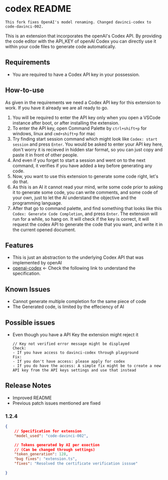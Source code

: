# codex README

    This fork fixes OpenAI's model renaming. Changed davinci-codex to code-davinci-002. 

This is an extension that incorporates the openAI's Codex API. By providing the code editor with the API_KEY of openAI Codex you can directly use it within your code files to generate code automatically.

## Requirements

- You are required to have a Codex API key in your possession. 



## How-to-use
As given in the requirements we need a Codex API key for this extension to work. If you have it already we are all ready to go.
1. You will be required to enter the API key only when you open a VSCode instance after boot, or after installing the extension.
2. To enter the API key, open Command Palette by `ctrl+shift+p` for windows, linux and `cmd+shift+p` for mac
3. Try finding start session command which might look like `Codex: start session` and press `Enter`. You would be asked to enter your API key here, don't worry it is recieved in hidden star format, so you can just copy and paste it in front of other people.
4. And even if you forget to start a session and went on to the next command, it verifies if you have added a key before generating any code.
5. Now, you want to use this extension to generate some code right, let's do that.
6. As this is an AI it cannot read your mind, write some code prior to asking it to generate some code, you can write comments, and some code of your own, just to let the AI understand the objective and the programming language.
7. After that go to command palette, and find something that looks like this `Codex: Generate Code Completion`, and press `Enter`. The extension will run for a while, so hang on. It will check if the key is correct, it will request the codex API to generate the code that you want, and write it in the current opened document.


## Features

- This is just an abstraction to the underlying Codex API that was implemented by openAI
- [openai-codex](https://openai.com/blog/openai-codex/) <- Check the following link to understand the specification.


## Known Issues

- Cannot generate multiple completion for the same piece of code
- The Generated code, is limited by the effeciency of AI

## Possible issues
- Even though you have a API Key the extension might reject it
    ```
    // Key not verified error message might be displayed
    Check:
    - If you have access to davinci-codex through playground
    Fix:
    - If you don't have access: please apply for codex
    - If you do have the access: A simple fix might be to create a new API key from the API keys settings and use that instead
    ```

## Release Notes

- Improved README
- Previous patch issues mentioned are fixed
### 1.2.4

```json
{
    // Specification for extension
    "model_used": "code-davinci-002",

    // Tokens generated by AI per exection
    // (Can be changed through settings)
    "token_generation": 128,
    "bug fixes": "extension.ts",
    "fixes": "Resolved the certificate verification isssue"
    
}
```
